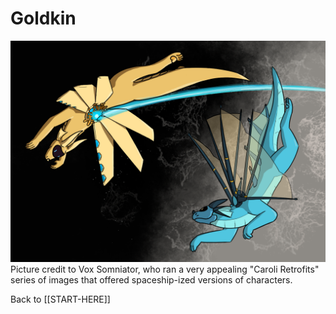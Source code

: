 # Goldkin

![](veladynee_goldkin_refit.png)
Picture credit to Vox Somniator, who ran a very appealing "Caroli Retrofits" series of images that offered spaceship-ized versions of characters.

Back to [[START-HERE]]